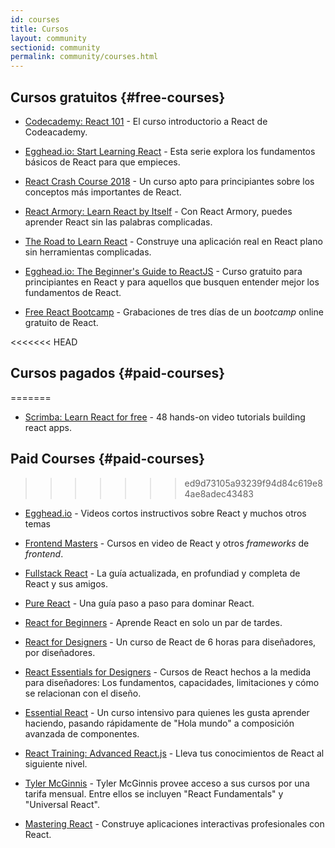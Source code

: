 ```yaml
---
id: courses
title: Cursos
layout: community
sectionid: community
permalink: community/courses.html
---
```


## Cursos gratuitos {#free-courses}

- [Codecademy: React 101](https://www.codecademy.com/learn/react-101) - El curso introductorio a React de Codeacademy.

- [Egghead.io: Start Learning React](https://egghead.io/courses/start-learning-react) - Esta serie explora los fundamentos básicos de React para que empieces.

- [React Crash Course 2018](https://www.youtube.com/watch?v=Ke90Tje7VS0) - Un curso apto para principiantes sobre los conceptos más importantes de React.

- [React Armory: Learn React by Itself](https://reactarmory.com/guides/learn-react-by-itself) - Con React Armory, puedes aprender React sin las palabras complicadas.

- [The Road to Learn React](https://www.robinwieruch.de/the-road-to-learn-react/) - Construye una aplicación real en React plano sin herramientas complicadas.

- [Egghead.io: The Beginner's Guide to ReactJS](https://egghead.io/courses/the-beginner-s-guide-to-reactjs) - Curso gratuito para principiantes en React y para aquellos que busquen entender mejor los fundamentos de React.

- [Free React Bootcamp](https://tylermcginnis.com/free-react-bootcamp/) - Grabaciones de tres días de un *bootcamp* online gratuito de React.

<<<<<<< HEAD
## Cursos pagados {#paid-courses}
=======
- [Scrimba: Learn React for free](https://scrimba.com/g/glearnreact) - 48 hands-on video tutorials building react apps.

## Paid Courses {#paid-courses}
>>>>>>> ed9d73105a93239f94d84c619e84ae8adec43483

- [Egghead.io](https://egghead.io/browse/frameworks/react) - Videos cortos instructivos sobre React y muchos otros temas

- [Frontend Masters](https://frontendmasters.com/courses/) - Cursos en video de React y otros *frameworks* de *frontend*.

- [Fullstack React](https://www.fullstackreact.com/) - La guía actualizada, en profundiad y completa de React y sus amigos.

- [Pure React](https://daveceddia.com/pure-react/) - Una guía paso a paso para dominar React.

- [React for Beginners](https://reactforbeginners.com/) - Aprende React en solo un par de tardes.

- [React for Designers](https://designcode.io/react) - Un curso de React de 6 horas para diseñadores, por diseñadores.

- [React Essentials for Designers](https://learnreact.design) - Cursos de React hechos a la medida para diseñadores: Los fundamentos, capacidades, limitaciones y cómo se relacionan con el diseño.

- [Essential React](https://learnreact.com/lessons/2018-essential-react-1-overview) - Un curso intensivo para quienes les gusta aprender haciendo, pasando rápidamente de "Hola mundo" a composición avanzada de componentes.

- [React Training: Advanced React.js](https://courses.reacttraining.com/p/advanced-react) - Lleva tus conocimientos de React al siguiente nivel.

- [Tyler McGinnis](https://tylermcginnis.com/courses) - Tyler McGinnis provee acceso a sus cursos por una tarifa mensual. Entre ellos se incluyen "React Fundamentals" y "Universal React".

- [Mastering React](https://codewithmosh.com/p/mastering-react/) - Construye aplicaciones interactivas profesionales con React.
